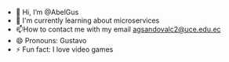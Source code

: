 - 👋 Hi, I’m @AbelGus
- 🌱 I'm currently learning about microservices
- 📫How to contact me with my email agsandovalc2@uce.edu.ec
- 😄 Pronouns: Gustavo
- ⚡ Fun fact: I love video games

<!---
AbelGus/AbelGus is a ✨ special ✨ repository because its `README.md` (this file) appears on your GitHub profile.
You can click the Preview link to take a look at your changes.
--->
